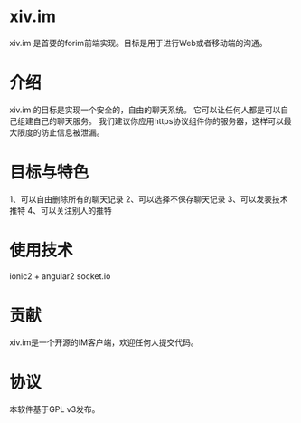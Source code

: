 # xiv.im
xiv.im 是首要的forim前端实现。目标是用于进行Web或者移动端的沟通。

# 介绍

xiv.im 的目标是实现一个安全的，自由的聊天系统。
它可以让任何人都是可以自己组建自己的聊天服务。
我们建议你应用https协议组件你的服务器，这样可以最大限度的防止信息被泄漏。

# 目标与特色

1、可以自由删除所有的聊天记录
2、可以选择不保存聊天记录
3、可以发表技术推特
4、可以关注别人的推特

# 使用技术

ionic2 + angular2
socket.io

# 贡献

xiv.im是一个开源的IM客户端，欢迎任何人提交代码。


# 协议

本软件基于GPL v3发布。
